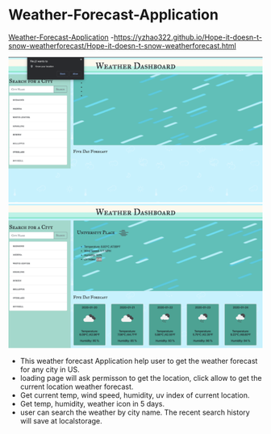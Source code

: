 # Weather-Forecast-Application
[Weather-Forecast-Application](https://yzhao322.github.io/Hope-it-doesn-t-snow-weatherforecast/Hope-it-doesn-t-snow-weatherforecast.html) -https://yzhao322.github.io/Hope-it-doesn-t-snow-weatherforecast/Hope-it-doesn-t-snow-weatherforecast.html


<img src="source/screenshot1.png" >
<img src="source/screenshot2.png" >


* This weather forecast Application help user to get the weather forecast for any city in US. 
* loading page will ask permisson to get the location, click allow to get the current location weather forecast.
* Get current temp, wind speed, humidity, uv index of current location. 
* Get temp, humidity, weather icon in 5 days.
* user can search the weather by city name. The recent search history will save at localstorage.
